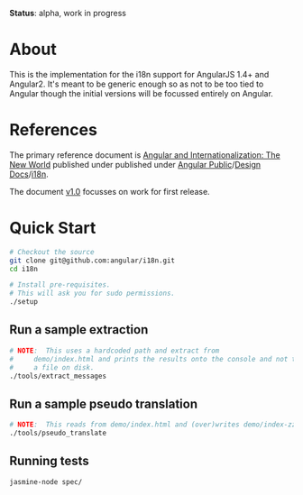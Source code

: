 **Status**: alpha, work in progress

# About

This is the implementation for the i18n support for AngularJS 1.4+ and Angular2.  It's meant to be generic enough so as not to be too tied to Angular though the initial versions will be focussed entirely on Angular.

# References
The primary reference document is [Angular and Internationalization: The New World][] published under published under [Angular Public][]/[Design Docs][]/[i18n][].

The document [v1.0][] focusses on work for first release.

# Quick Start

```zsh
# Checkout the source
git clone git@github.com:angular/i18n.git
cd i18n

# Install pre-requisites.
# This will ask you for sudo permissions.
./setup
```

## Run a sample extraction

```zsh
# NOTE:  This uses a hardcoded path and extract from
#     demo/index.html and prints the results onto the console and not to
#     a file on disk.
./tools/extract_messages
```

## Run a sample pseudo translation

```zsh
# NOTE:  This reads from demo/index.html and (over)writes demo/index-zz.html.
./tools/pseudo_translate
```

## Running tests

```zsh
jasmine-node spec/
```


<!-- Named Links -->

[Angular and Internationalization: The New World]: https://drive.google.com/open?id=1mwyOFsAD-bPoXTk3Hthq0CAcGXCUw-BtTJMR4nGTY-0
[Angular Public]: https://drive.google.com/folderview?id=0BxgtL8yFJbacQmpCc1NMV3d5dnM
[Design Docs]: https://drive.google.com/folderview?id=0BxgtL8yFJbacUnUxc3l5aTZrbVk
[i18n]: https://drive.google.com/folderview?id=0B8aAcQMyRhIWQUxyOXBDeHRPcTg
[v1.0]: https://drive.google.com/open?id=1-pLAhklbR7CMLkY4pYgwjoDCLyNlNGVnO_lDZiuN9KA
